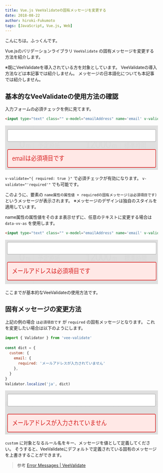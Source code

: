 ```yaml
---
title: Vue.js VeeValidateの固有メッセージを変更する
date: 2018-08-22
author: hiroki-Fukumoto
tags: [JavaScript, Vue.js, Web]
---
```


こんにちは。ふっくんです。

Vue.jsのバリデーションライブラリ `VeeValidate` の固有メッセージを変更する方法を紹介します。

※既にVeeValidateを導入されている方を対象としています。
VeeValidateの導入方法などは本記事では紹介しません。
メッセージの日本語化についても本記事では紹介しません。

## 基本的なVeeValidateの使用方法の確認

入力フォームの必須チェックを例に見てます。

```html
<input type="text" class="" v-model="emailAddress" name='email' v-validate="{ required: true }">
```

<img src="images/change-a-message-of-the-veevalidate-1.png" alt="" width="617" height="146" class="alignnone size-full wp-image-7728" />

`v-validate="{ required: true }"` で必須チェックが有効になります。
`v-validate="'required'"` でも可能です。

このように、要素の `name属性の属性値 + requiredの固有メッセージ(は必須項目です)` というメッセージが表示されます。
※メッセージのデザインは独自のスタイルを適用しています。

name属性の属性値をそのまま表示せずに、任意のテキストに変更する場合は `data-vv-as` を使用します。

```html
<input type="text" class="" v-model="emailAddress" name='email' v-validate="{ required: true }" data-vv-as="メールアドレス">
```

<img src="images/change-a-message-of-the-veevalidate-2.png" alt="" width="614" height="146" class="alignnone size-full wp-image-7730" />

ここまでが基本的なVeeValidateの使用方法です。

## 固有メッセージの変更方法

上記の例の場合 `は必須項目です` が `required` の固有メッセージとなります。
これを変更したい場合は以下のようにします。

```javascript
import { Validator } from 'vee-validate'

const dict = {
  custom: {
    email: {
      required: 'メールアドレスが入力されていません'
    },
  }
}
Validator.localize('ja', dict)
```

<img src="images/change-a-message-of-the-veevalidate-3.png" alt="" width="618" height="145" class="alignnone size-full wp-image-7731" />

`custom` に対象となるルール名をキー、メッセージを値として定義してください。
そうすると、VeeValidateにデフォルトで定義されている固有のメッセージを上書きすることができます。

>参考
[Error Messages | VeeValidate](https://baianat.github.io/vee-validate/guide/messages.html#field-names)